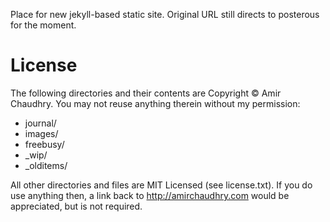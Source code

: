 Place for new jekyll-based static site.  Original URL still directs to posterous for the moment.


# License

The following directories and their contents are Copyright &copy; Amir Chaudhry. You may not reuse anything therein without my permission:

* journal/
* images/
* freebusy/
* _wip/
* _olditems/

All other directories and files are MIT Licensed (see license.txt). If you do use anything then, a link back to http://amirchaudhry.com would be appreciated, but is not required.